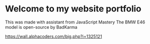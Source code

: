# Welcome to my website portfolio

This was made with assistant from JavaScript Mastery
The BMW E46 model is open-source by BadKarma


https://wall.alphacoders.com/big.php?i=1325121
